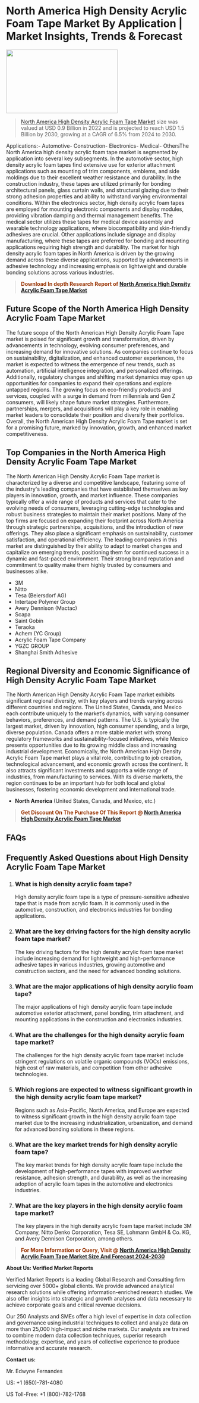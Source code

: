 <p><h1>North America High Density Acrylic Foam Tape Market By Application | Market Insights, Trends & Forecast</h1><p><img class="aligncenter size-medium wp-image-105565" src="https://ffe5etoiles.com/wp-content/uploads/2025/01/MST7-300x171.png" alt="" width="300" height="171" /></p><blockquote><p><a href="https://www.verifiedmarketreports.com/download-sample/?rid=599232&utm_source=Github-NA&utm_medium=377" target="_blank">North America High Density Acrylic Foam Tape Market</a> size was valued at USD 0.9 Billion in 2022 and is projected to reach USD 1.5 Billion by 2030, growing at a CAGR of 6.5% from 2024 to 2030.</p></blockquote>Applications:- Automotive- Construction- Electronics- Medical- OthersThe North America high density acrylic foam tape market is segmented by application into several key subsegments. In the automotive sector, high density acrylic foam tapes find extensive use for exterior attachment applications such as mounting of trim components, emblems, and side moldings due to their excellent weather resistance and durability. In the construction industry, these tapes are utilized primarily for bonding architectural panels, glass curtain walls, and structural glazing due to their strong adhesion properties and ability to withstand varying environmental conditions. Within the electronics sector, high density acrylic foam tapes are employed for mounting electronic components and display modules, providing vibration damping and thermal management benefits. The medical sector utilizes these tapes for medical device assembly and wearable technology applications, where biocompatibility and skin-friendly adhesives are crucial. Other applications include signage and display manufacturing, where these tapes are preferred for bonding and mounting applications requiring high strength and durability. The market for high density acrylic foam tapes in North America is driven by the growing demand across these diverse applications, supported by advancements in adhesive technology and increasing emphasis on lightweight and durable bonding solutions across various industries.</p><blockquote><p><span style="color: #993300;"><strong>Download In depth Research Report of <a href="https://www.verifiedmarketreports.com/download-sample/?rid=599232&utm_source=Github-NA&utm_medium=377">North America High Density Acrylic Foam Tape Market</a></strong></span></p></blockquote><h2>Future Scope of the North America High Density Acrylic Foam Tape Market</h2><p>The future scope of the North American High Density Acrylic Foam Tape market is poised for significant growth and transformation, driven by advancements in technology, evolving consumer preferences, and increasing demand for innovative solutions. As companies continue to focus on sustainability, digitalization, and enhanced customer experiences, the market is expected to witness the emergence of new trends, such as automation, artificial intelligence integration, and personalized offerings. Additionally, regulatory changes and shifting market dynamics may open up opportunities for companies to expand their operations and explore untapped regions. The growing focus on eco-friendly products and services, coupled with a surge in demand from millennials and Gen Z consumers, will likely shape future market strategies. Furthermore, partnerships, mergers, and acquisitions will play a key role in enabling market leaders to consolidate their position and diversify their portfolios. Overall, the North American High Density Acrylic Foam Tape market is set for a promising future, marked by innovation, growth, and enhanced market competitiveness.</p><h2>Top Companies in the North America High Density Acrylic Foam Tape Market</h2><p>The North American High Density Acrylic Foam Tape market is characterized by a diverse and competitive landscape, featuring some of the industry's leading companies that have established themselves as key players in innovation, growth, and market influence. These companies typically offer a wide range of products and services that cater to the evolving needs of consumers, leveraging cutting-edge technologies and robust business strategies to maintain their market positions. Many of the top firms are focused on expanding their footprint across North America through strategic partnerships, acquisitions, and the introduction of new offerings. They also place a significant emphasis on sustainability, customer satisfaction, and operational efficiency. The leading companies in this market are distinguished by their ability to adapt to market changes and capitalize on emerging trends, positioning them for continued success in a dynamic and fast-paced environment. Their strong brand reputation and commitment to quality make them highly trusted by consumers and businesses alike.</p><p><ul><li>3M </li><li> Nitto </li><li> Tesa (Beiersdorf AG) </li><li> Intertape Polymer Group </li><li> Avery Dennison (Mactac) </li><li> Scapa </li><li> Saint Gobin </li><li> Teraoka </li><li> Achem (YC Group) </li><li> Acrylic Foam Tape Company </li><li> YGZC GROUP </li><li> Shanghai Smith Adhesive</li></ul></p><h2>Regional Diversity and Economic Significance of High Density Acrylic Foam Tape Market</h2><p>The North American High Density Acrylic Foam Tape market exhibits significant regional diversity, with key players and trends varying across different countries and regions. The United States, Canada, and Mexico each contribute uniquely to the market’s dynamics, with varying consumer behaviors, preferences, and demand patterns. The U.S. is typically the largest market, driven by innovation, high consumer spending, and a large, diverse population. Canada offers a more stable market with strong regulatory frameworks and sustainability-focused initiatives, while Mexico presents opportunities due to its growing middle class and increasing industrial development. Economically, the North American High Density Acrylic Foam Tape market plays a vital role, contributing to job creation, technological advancement, and economic growth across the continent. It also attracts significant investments and supports a wide range of industries, from manufacturing to services. With its diverse markets, the region continues to be an important hub for both local and global businesses, fostering economic development and international trade.</p><ul> <li><strong>North America</strong> (United States, Canada, and Mexico, etc.)</li></ul><blockquote><p><span style="color: #993300;"><strong>Get Discount On The Purchase Of This Report @ <a href="https://www.verifiedmarketreports.com/ask-for-discount/?rid=599232&utm_source=Github-NA&utm_medium=377">North America High Density Acrylic Foam Tape Market</a></strong></span></p></blockquote><h2>FAQs</h2><p><h2>Frequently Asked Questions about High Density Acrylic Foam Tape Market</h1><ol> <li> <h3>What is high density acrylic foam tape?</div><div></h3> <p>High density acrylic foam tape is a type of pressure-sensitive adhesive tape that is made from acrylic foam. It is commonly used in the automotive, construction, and electronics industries for bonding applications.</p> </li> <li> <h3>What are the key driving factors for the high density acrylic foam tape market?</div><div></h3> <p>The key driving factors for the high density acrylic foam tape market include increasing demand for lightweight and high-performance adhesive tapes in various industries, growing automotive and construction sectors, and the need for advanced bonding solutions.</p> </li> <li> <h3>What are the major applications of high density acrylic foam tape?</div><div></h3> <p>The major applications of high density acrylic foam tape include automotive exterior attachment, panel bonding, trim attachment, and mounting applications in the construction and electronics industries.</p> </li> <li> <h3>What are the challenges for the high density acrylic foam tape market?</div><div></h3> <p>The challenges for the high density acrylic foam tape market include stringent regulations on volatile organic compounds (VOCs) emissions, high cost of raw materials, and competition from other adhesive technologies.</p> </li> <li> <h3>Which regions are expected to witness significant growth in the high density acrylic foam tape market?</div><div></h3> <p>Regions such as Asia-Pacific, North America, and Europe are expected to witness significant growth in the high density acrylic foam tape market due to the increasing industrialization, urbanization, and demand for advanced bonding solutions in these regions.</p> </li> <li> <h3>What are the key market trends for high density acrylic foam tape?</div><div></h3> <p>The key market trends for high density acrylic foam tape include the development of high-performance tapes with improved weather resistance, adhesion strength, and durability, as well as the increasing adoption of acrylic foam tapes in the automotive and electronics industries.</p> </li> <li> <h3>What are the key players in the high density acrylic foam tape market?</div><div></h3> <p>The key players in the high density acrylic foam tape market include 3M Company, Nitto Denko Corporation, Tesa SE, Lohmann GmbH & Co. KG, and Avery Dennison Corporation, among others.</p> </li></ol></body></html></p><blockquote><p><span style="color: #993300;"><strong>For More Information or Query, Visit @ <a href="https://www.verifiedmarketreports.com/product/high-density-acrylic-foam-tape-market/">North America High Density Acrylic Foam Tape Market Size And Forecast 2024-2030</a></strong></span></p></blockquote><p><strong>About Us: Verified Market Reports</strong></p><p>Verified Market Reports is a leading Global Research and Consulting firm servicing over 5000+ global clients. We provide advanced analytical research solutions while offering information-enriched research studies. We also offer insights into strategic and growth analyses and data necessary to achieve corporate goals and critical revenue decisions.</p><p>Our 250 Analysts and SMEs offer a high level of expertise in data collection and governance using industrial techniques to collect and analyze data on more than 25,000 high-impact and niche markets. Our analysts are trained to combine modern data collection techniques, superior research methodology, expertise, and years of collective experience to produce informative and accurate research.</p><p><strong>Contact us:</strong></p><p>Mr. Edwyne Fernandes</p><p>US: +1 (650)-781-4080</p><p>US Toll-Free: +1 (800)-782-1768</p>
